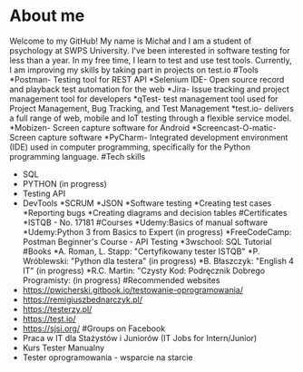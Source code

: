 # About me
Welcome to my GitHub! My name is Michał and I am a student of psychology at SWPS University. I've been interested in software testing for less than a year. In my free time, I learn to test and use test tools. Currently, I am improving my skills by taking part in projects on test.io
#Tools
*Postman- Testing tool for REST API
*Selenium IDE- Open source record and playback test automation for the web
*Jira-  Issue tracking and project management tool for developers
*qTest- test management tool used for Project Management, Bug Tracking, and Test Management
*test.io- delivers a full range of web, mobile and IoT testing through a flexible service model. 
*Mobizen- Screen capture software for Android
*Screencast-O-matic- Screen capture software
*PyCharm- Integrated development environment (IDE) used in computer programming, specifically for the Python programming language.
#Tech skills
* SQL
* PYTHON (in progress)
* Testing API
* DevTools
*SCRUM
*JSON
*Software testing
*Creating test cases
*Reporting bugs
*Creating diagrams and decision tables
#Certificates
*ISTQB - No. 17181
#Courses
*Udemy:Basics of manual software
*Udemy:Python 3 from Basics to Expert (in progress) 
*FreeCodeCamp: Postman Beginner's Course - API Testing
*3wschool: SQL Tutorial
#Books
*A. Roman, L. Stapp: "Certyfikowany tester ISTQB"
*P. Wróblewski: "Python dla testera" (in progress)
*B. Błaszczyk: "English 4 IT" (in progress)
*R.C. Martin: "Czysty Kod: Podręcznik Dobrego Programisty: (in progress)
#Recommended websites
* https://pwicherski.gitbook.io/testowanie-oprogramowania/
* https://remigiuszbednarczyk.pl/
* https://testerzy.pl/
* https://test.io/
* https://sjsi.org/
#Groups on Facebook
* Praca w IT dla Stażystów i Juniorów (IT Jobs for Intern/Junior)
* Kurs Tester Manualny
* Tester oprogramowania - wsparcie na starcie
